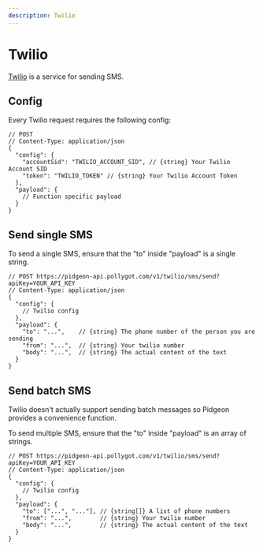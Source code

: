 ```yaml
---
description: Twilio
---
```


# Twilio

[Twilio](twilio.com) is a service for sending SMS.

## Config

Every Twilio request requires the following config:

```json5
// POST 
// Content-Type: application/json
{
  "config": { 
    "accountSid": "TWILIO_ACCOUNT_SID", // {string} Your Twilio Account SID
    "token": "TWILIO_TOKEN" // {string} Your Twilio Account Token
  },
  "payload": { 
    // Function specific payload
  }
}
```

## Send single SMS

To send a single SMS, ensure that the "to" inside "payload" is a single string.

```json5
// POST https://pidgeon-api.pollygot.com/v1/twilio/sms/send?apiKey=YOUR_API_KEY
// Content-Type: application/json
{
  "config": { 
    // Twilio config
  },
  "payload": { 
    "to": "...",    // {string} The phone number of the person you are sending
    "from": "...",  // {string} Your twilio number
    "body": "...",  // {string} The actual content of the text
  }
}
```


## Send batch SMS

Twilio doesn't actually support sending batch messages so Pidgeon provides a convenience function.

To send multiple SMS, ensure that the "to" inside "payload" is an array of strings.

```json5
// POST https://pidgeon-api.pollygot.com/v1/twilio/sms/send?apiKey=YOUR_API_KEY
// Content-Type: application/json
{
  "config": { 
    // Twilio config
  },
  "payload": { 
    "to": ["...", "..."], // {string[]} A list of phone numbers 
    "from": "...",        // {string} Your twilio number
    "body": "...",        // {string} The actual content of the text
  }
}
```